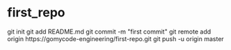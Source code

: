 # first_repo
git init
git add README.md
git commit -m "first commit"
git remote add origin https://gomycode-engineering/first-repo.git
git push -u origin master
